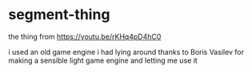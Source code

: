 # segment-thing

the thing from https://youtu.be/rKHq4pD4hC0

i used an old game engine i had lying around
thanks to Boris Vasilev for making a sensible light game engine and letting me use it
